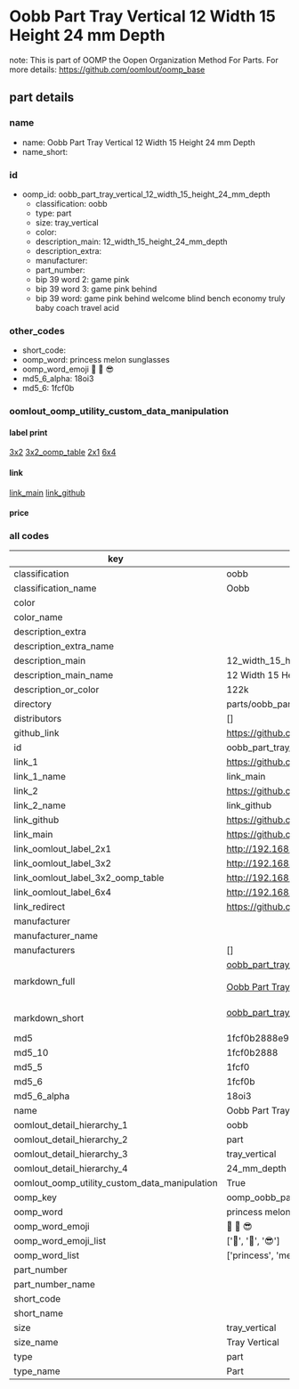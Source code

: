 # Oobb Part Tray Vertical 12 Width 15 Height 24 mm Depth  

note: This is part of OOMP the Oopen Organization Method For Parts. For more details: https://github.com/oomlout/oomp_base

##  part details
  







### name
* name: Oobb Part Tray Vertical 12 Width 15 Height 24 mm Depth
* name_short: 
### id
* oomp_id: oobb_part_tray_vertical_12_width_15_height_24_mm_depth
  * classification: oobb
  * type: part
  * size: tray_vertical
  * color: 
  * description_main: 12_width_15_height_24_mm_depth
  * description_extra: 
  * manufacturer: 
  * part_number: 
  * bip 39 word 2: game pink
  * bip 39 word 3: game pink behind
  * bip 39 word: game pink behind welcome blind bench economy truly baby coach travel acid

### other_codes
* short_code: 
* oomp_word: princess melon sunglasses
* oomp_word_emoji :princess: :melon: :sunglasses:
* md5_6_alpha: 18oi3
* md5_6: 1fcf0b






### oomlout_oomp_utility_custom_data_manipulation
#### label print
[3x2](http://192.168.1.245:1112/?label=oomp%2018oi3)
[3x2_oomp_table](http://192.168.1.108:1112/?label=oomp%2018oi3)
[2x1](http://192.168.1.242:1112/?label=oomp%2018oi3)
[6x4](http://192.168.1.55:1112/?label=oomp%2018oi3)    

#### link

[link_main](https://github.com/oomlout/oomlout_oomp_version_1_messy/tree/main/parts/oobb_part_tray_vertical_12_width_15_height_24_mm_depth) [link_github](https://github.com/oomlout/oomlout_oomp_version_1_messy/tree/main/parts/oobb_part_tray_vertical_12_width_15_height_24_mm_depth)                             

#### price







### all codes 
| key | value |  
| --- | --- |  
| classification | oobb |  
| classification_name | Oobb |  
| color |  |  
| color_name |  |  
| description_extra |  |  
| description_extra_name |  |  
| description_main | 12_width_15_height_24_mm_depth |  
| description_main_name | 12 Width 15 Height 24 mm Depth |  
| description_or_color | 122k |  
| directory | parts/oobb_part_tray_vertical_12_width_15_height_24_mm_depth |  
| distributors | [] |  
| github_link | https://github.com/oomlout/oomlout_oomp_part_src/tree/main/parts/oobb_part_tray_vertical_12_width_15_height_24_mm_depth |  
| id | oobb_part_tray_vertical_12_width_15_height_24_mm_depth |  
| link_1 | https://github.com/oomlout/oomlout_oomp_version_1_messy/tree/main/parts/oobb_part_tray_vertical_12_width_15_height_24_mm_depth |  
| link_1_name | link_main |  
| link_2 | https://github.com/oomlout/oomlout_oomp_version_1_messy/tree/main/parts/oobb_part_tray_vertical_12_width_15_height_24_mm_depth |  
| link_2_name | link_github |  
| link_github | https://github.com/oomlout/oomlout_oomp_version_1_messy/tree/main/parts/oobb_part_tray_vertical_12_width_15_height_24_mm_depth |  
| link_main | https://github.com/oomlout/oomlout_oomp_version_1_messy/tree/main/parts/oobb_part_tray_vertical_12_width_15_height_24_mm_depth |  
| link_oomlout_label_2x1 | http://192.168.1.242:1112/?label=oomp%2018oi3 |  
| link_oomlout_label_3x2 | http://192.168.1.245:1112/?label=oomp%2018oi3 |  
| link_oomlout_label_3x2_oomp_table | http://192.168.1.108:1112/?label=oomp%2018oi3 |  
| link_oomlout_label_6x4 | http://192.168.1.55:1112/?label=oomp%2018oi3 |  
| link_redirect | https://github.com/oomlout/oomlout_oomp_version_1_messy/tree/main/parts/oobb_part_tray_vertical_12_width_15_height_24_mm_depth |  
| manufacturer |  |  
| manufacturer_name |  |  
| manufacturers | [] |  
| markdown_full | [oobb_part_tray_vertical_12_width_15_height_24_mm_depth](none)<br>[](none)<br>[Oobb Part Tray Vertical 12 Width 15 Height 24 Mm Depth](none)<br><br> |  
| markdown_short | [oobb_part_tray_vertical_12_width_15_height_24_mm_depth](none)<br><br> |  
| md5 | 1fcf0b2888e968c4540bef94292942f9 |  
| md5_10 | 1fcf0b2888 |  
| md5_5 | 1fcf0 |  
| md5_6 | 1fcf0b |  
| md5_6_alpha | 18oi3 |  
| name | Oobb Part Tray Vertical 12 Width 15 Height 24 mm Depth |  
| oomlout_detail_hierarchy_1 | oobb |  
| oomlout_detail_hierarchy_2 | part |  
| oomlout_detail_hierarchy_3 | tray_vertical |  
| oomlout_detail_hierarchy_4 | 24_mm_depth |  
| oomlout_oomp_utility_custom_data_manipulation | True |  
| oomp_key | oomp_oobb_part_tray_vertical_12_width_15_height_24_mm_depth |  
| oomp_word | princess melon sunglasses |  
| oomp_word_emoji | :princess: :melon: :sunglasses: |  
| oomp_word_emoji_list | [':princess:', ':melon:', ':sunglasses:'] |  
| oomp_word_list | ['princess', 'melon', 'sunglasses'] |  
| part_number |  |  
| part_number_name |  |  
| short_code |  |  
| short_name |  |  
| size | tray_vertical |  
| size_name | Tray Vertical |  
| type | part |  
| type_name | Part |  
